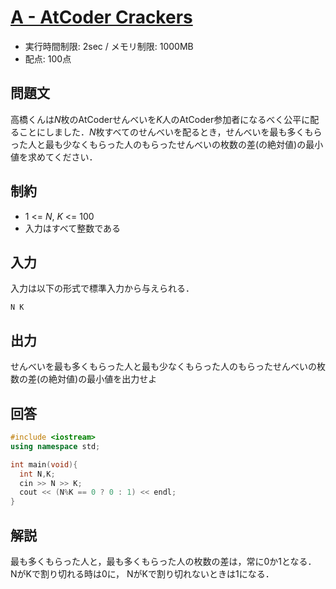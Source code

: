 # [A - AtCoder Crackers](https://beta.atcoder.jp/contests/abc105/tasks/abc105_a)
* 実行時間制限: 2sec / メモリ制限: 1000MB
* 配点: 100点

##  問題文
高橋くんは*N*枚のAtCoderせんべいを*K*人のAtCoder参加者になるべく公平に配ることにしました．*N*枚すべてのせんべいを配るとき，せんべいを最も多くもらった人と最も少なくもらった人のもらったせんべいの枚数の差(の絶対値)の最小値を求めてください．

## 制約
* 1 <= *N*, *K* <= 100
* 入力はすべて整数である

## 入力
入力は以下の形式で標準入力から与えられる．

`
N K
`

## 出力
せんべいを最も多くもらった人と最も少なくもらった人のもらったせんべいの枚数の差(の絶対値)の最小値を出力せよ

## 回答
```cpp
#include <iostream>
using namespace std;

int main(void){
  int N,K;
  cin >> N >> K;
  cout << (N%K == 0 ? 0 : 1) << endl;
}
```

## 解説
最も多くもらった人と，最も多くもらった人の枚数の差は，常に0か1となる．
NがKで割り切れる時は0に，
NがKで割り切れないときは1になる．
